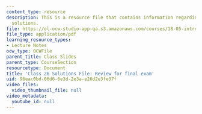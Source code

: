 ```yaml
---
content_type: resource
description: This is a resource file that contains information regarding class 26
  solutions.
file: https://ol-ocw-studio-app-qa.s3.amazonaws.com/courses/18-05-introduction-to-probability-and-statistics-spring-2014/96eac0bd06d66e3d2e3ae26d2e3fe37f_MIT18_05S14_class26-sol.pdf
file_type: application/pdf
learning_resource_types:
- Lecture Notes
ocw_type: OCWFile
parent_title: Class Slides
parent_type: CourseSection
resourcetype: Document
title: 'Class 26 Solutions File: Review for final exam'
uid: 96eac0bd-06d6-6e3d-2e3a-e26d2e3fe37f
video_files:
  video_thumbnail_file: null
video_metadata:
  youtube_id: null
---
```

